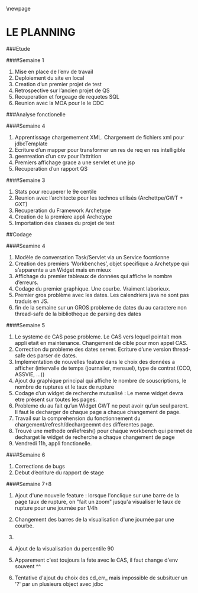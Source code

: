 \newpage

LE PLANNING
===========

###Etude

####Semaine 1

1. Mise en place de l’env de travail
2. Deploiement du site en local
3. Creation d’un premier projet de test
1. Retrospective sur l’ancien projet de QS
2. Recuperation et forgeage de requetes SQL
3. Reunion avec la MOA pour le le CDC

###Analyse fonctionelle

####Semaine 4

1. Apprentissage chargemement XML. Chargement de fichiers xml pour jdbcTemplate
2. Ecriture d’un mapper pour transformer un res de req en res intelligible
3. geenreation d’un csv pour l’attrition
4. Premiers affichage grace a une servlet et une jsp
5. Recuperation d’un rapport QS

####Semaine 3

1. Stats pour recuperer le 9e centile
2. Reunion avec l’architecte pour les technos utilisés (Archettpe/GWT + GXT)
3. Recuperation du Framework Archetype
4. Creation de la premiere appli Archetype
5. Importation des classes du projet de test

##Codage

####Seamine 4

1. Modèle de conversation Task/Servlet via un Service focntionne
2. Creation des premiers ‘Workbenches’, objet specifique a Archetype qui s’apparente a un Widget mais en mieux
3. Affichage du premier tableaux de données qui affiche le nombre d’erreurs.
4. Codage du premier graphique. Une courbe. Vraiment laborieux.
5. Premier gros problème avec les dates. Les calendriers java ne sont pas traduis en JS.
6. fin de la semaine sur un GROS probleme de dates du au caractere non thread-safe de la bibliotheque de parsing des dates

####Semaine 5

1. Le systeme de CAS pose probleme. Le CAS vers lequel pointait mon appli etait en maintenance. Changement de cible pour mon appel CAS.
2. Correction du probleme des dates server. Ecriture d’une version thread-safe des parser de dates.
3. Implementation de nouvelles feature dans le choix des données a afficher (intervalle de temps (journalier, mensuel), type de contrat (CCO, ASSVIE, ...))
4. Ajout du graphique principal qui affiche le nombre de souscriptions, le nombre de ruptures et le taux de rupture
5. Codage d’un widget de recherche mutualisé : Le meme widget devra etre présent sur toutes les pages.
6. Probleme du au fait qu’un Widget GWT ne peut avoir qu’un seul parent. Il faut le decharger de chaque page a chaque changement de page.
7. Travail sur la comprehension du fonctionnement du chargement/refresh/dechargeemnt des differentes page.
8. Trouvé une methode onRefresh() pour chaque workbench qui permet de decharget le widget de recherche a chaque changement de page
9. Vendredi 11h, appli fonctionelle.

####Semaine 6

1. Corrections de bugs
2. Debut d’ecriture du rapport de stage

####Semaine 7+8

1. Ajout d'une nouvelle feature : lorsque l'onclique sur une barre de la page taux de rupture, 
	on "fait un zoom" jusqu'a visualiser le taux de rupture pour une journée par 1/4h
		
2. Changement des barres de la visualisation d'une journée par une courbe.
2. 
3. Ajout de la visualisation du percentile 90
4. Apparement c'est toujours la fete avec le CAS, il faut change d'env souvent ^^
5. Tentative d'ajout du choix des cd_err_ mais impossible de subsituer un '?' par un plusieurs object avec jdbc

